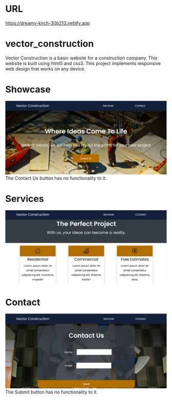 # URL
https://dreamy-kirch-30b213.netlify.app

# vector_construction
Vector Construction is a basic website for a construction company. This website is built using html5 and css3. This project implements responsive web design that works on any device.

# Showcase
![](preview/showcase.png)
The Contact Us button has no functionality to it.

# Services
![](preview/services.png)

# Contact
![](preview/contact.png)
The Submit button has no functionality to it.
